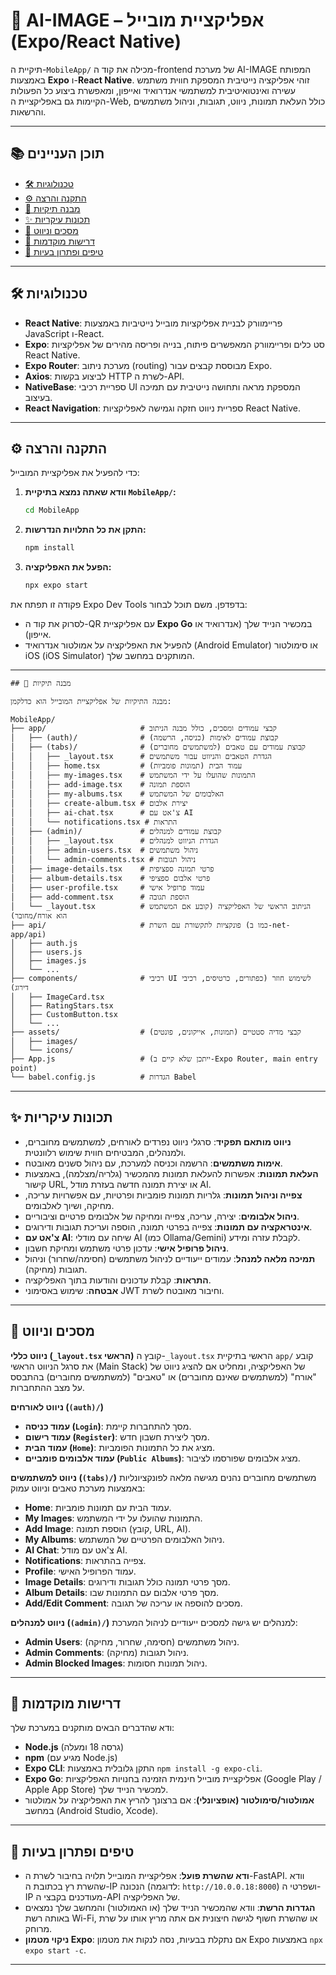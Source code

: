 # 📱 AI-IMAGE – אפליקציית מובייל (Expo/React Native)

תיקיית ה-`MobileApp/` מכילה את קוד ה-frontend של מערכת AI-IMAGE המפותח באמצעות **Expo** ו-**React Native**. זוהי אפליקציה נייטיבית המספקת חווית משתמש עשירה ואינטואיטיבית למשתמשי אנדרואיד ואייפון, ומאפשרת ביצוע כל הפעולות הקיימות גם באפליקציית ה-Web, כולל העלאת תמונות, ניווט, תגובות, וניהול משתמשים והרשאות.

---

## 📚 תוכן העניינים

- [🛠️ טכנולוגיות](#🛠️-טכנולוגיות)
- [⚙️ התקנה והרצה](#⚙️-התקנה-והרצה)
- [📁 מבנה תיקיות](#📁-מבנה-תיקיות)
- [✨ תכונות עיקריות](#✨-תכונות-עיקריות)
- [🧭 מסכים וניווט](#🧭-מסכים-וניווט)
- [📌 דרישות מוקדמות](#📌-דרישות-מוקדמות)
- [🧩 טיפים ופתרון בעיות](#🧩-טיפים-ופתרון-בעיות)

---

## 🛠️ טכנולוגיות

* **React Native**: פריימוורק לבניית אפליקציות מובייל נייטיביות באמצעות JavaScript ו-React.
* **Expo**: סט כלים ופריימוורק המאפשרים פיתוח, בנייה ופריסה מהירים של אפליקציות React Native.
* **Expo Router**: מערכת ניתוב (routing) מבוססת קבצים עבור Expo.
* **Axios**: לביצוע בקשות HTTP לשרת ה-API.
* **NativeBase**: ספריית רכיבי UI המספקת מראה ותחושה נייטיבית עם תמיכה בעיצוב.
* **React Navigation**: ספריית ניווט חזקה וגמישה לאפליקציות React Native.

---

## ⚙️ התקנה והרצה

כדי להפעיל את אפליקציית המובייל:

1.  **וודא שאתה נמצא בתיקיית `MobileApp/`:**
    ```bash
    cd MobileApp
    ```

2.  **התקן את כל התלויות הנדרשות:**
    ```bash
    npm install
    ```

3.  **הפעל את האפליקציה:**
    ```bash
    npx expo start
    ```

פקודה זו תפתח את Expo Dev Tools בדפדפן. משם תוכל לבחור:
* לסרוק את קוד ה-QR עם אפליקציית **Expo Go** במכשיר הנייד שלך (אנדרואיד או אייפון).
* להפעיל את האפליקציה על אמולטור אנדרואיד (Android Emulator) או סימולטור iOS (iOS Simulator) המותקנים במחשב שלך.

---
```
## 📁 מבנה תיקיות

מבנה התיקיות של אפליקציית המובייל הוא כדלקמן:

MobileApp/
├── app/                     # קבצי עמודים ומסכים, כולל מבנה הניתוב
│   ├── (auth)/              # קבוצת עמודים לאימות (כניסה, הרשמה)
│   ├── (tabs)/              # קבוצת עמודים עם טאבים (למשתמשים מחוברים)
│   │   ├── _layout.tsx      # הגדרת הטאבים והניווט עבור משתמשים
│   │   ├── home.tsx         # עמוד הבית (תמונות פומביות)
│   │   ├── my-images.tsx    # התמונות שהועלו על ידי המשתמש
│   │   ├── add-image.tsx    # הוספת תמונה
│   │   ├── my-albums.tsx    # האלבומים של המשתמש
│   │   ├── create-album.tsx # יצירת אלבום
│   │   ├── ai-chat.tsx      # צ'אט עם AI
│   │   └── notifications.tsx # התראות
│   ├── (admin)/             # קבוצת עמודים למנהלים
│   │   ├── _layout.tsx      # הגדרת הניווט למנהלים
│   │   ├── admin-users.tsx  # ניהול משתמשים
│   │   └── admin-comments.tsx # ניהול תגובות
│   ├── image-details.tsx    # פרטי תמונה ספציפית
│   ├── album-details.tsx    # פרטי אלבום ספציפי
│   ├── user-profile.tsx     # עמוד פרופיל אישי
│   ├── add-comment.tsx      # הוספת תגובה
│   └── _layout.tsx          # הניתוב הראשי של האפליקציה (קובע אם המשתמש הוא אורח/מחובר)
├── api/                     # פונקציות לתקשורת עם השרת (כמו ב-net-app/api)
│   ├── auth.js
│   ├── users.js
│   ├── images.js
│   └── ...
├── components/              # רכיבי UI לשימוש חוזר (כפתורים, כרטיסים, רכיבי דירוג)
│   ├── ImageCard.tsx
│   ├── RatingStars.tsx
│   ├── CustomButton.tsx
│   └── ...
├── assets/                  # קבצי מדיה סטטיים (תמונות, אייקונים, פונטים)
│   ├── images/
│   └── icons/
├── App.js                   # (ייתכן שלא קיים ב-Expo Router, main entry point)
└── babel.config.js          # הגדרות Babel
```

---

## ✨ תכונות עיקריות

* **ניווט מותאם תפקיד**: סרגלי ניווט נפרדים לאורחים, למשתמשים מחוברים, ולמנהלים, המבטיחים חווית שימוש רלוונטית.
* **אימות משתמשים**: הרשמה וכניסה למערכת, עם ניהול סשנים מאובטח.
* **העלאת תמונות**: אפשרות להעלאת תמונות מהמכשיר (גלריה/מצלמה), באמצעות קישור URL, או יצירת תמונה חדשה בעזרת מודל AI.
* **צפייה וניהול תמונות**: גלריות תמונות פומביות ופרטיות, עם אפשרויות עריכה, מחיקה, ושיוך לאלבומים.
* **ניהול אלבומים**: יצירה, עריכה, צפייה ומחיקה של אלבומים פרטיים וציבוריים.
* **אינטראקציה עם תמונות**: צפייה בפרטי תמונה, הוספה ועריכת תגובות ודירוגים.
* **צ'אט עם AI**: שיחה עם מודלי AI (כמו Ollama/Gemini) לקבלת עזרה ומידע.
* **ניהול פרופיל אישי**: עדכון פרטי משתמש ומחיקת חשבון.
* **תמיכה מלאה למנהל**: עמודים ייעודיים לניהול משתמשים (חסימה/שחרור) וניהול תגובות (מחיקה).
* **התראות**: קבלת עדכונים והודעות בתוך האפליקציה.
* **אבטחה**: שימוש באסימוני JWT וחיבור מאובטח לשרת.

---

## 🧭 מסכים וניווט

**ניווט כללי (`_layout.tsx` הראשי)**
קובץ ה-`_layout.tsx` הראשי בתיקיית `app/` קובע את סרגל הניווט הראשי (Main Stack) של האפליקציה, ומחליט אם להציג ניווט של "אורח" (למשתמשים שאינם מחוברים) או "טאבים" (למשתמשים מחוברים) בהתבסס על מצב ההתחברות.

**ניווט לאורחים (`(auth)/`)**
* **עמוד כניסה (`Login`)**: מסך להתחברות קיימת.
* **עמוד רישום (`Register`)**: מסך ליצירת חשבון חדש.
* **עמוד הבית (`Home`)**: מציג את כל התמונות הפומביות.
* **עמוד אלבומים פומביים (`Public Albums`)**: מציג אלבומים שפורסמו לציבור.

**ניווט למשתמשים (`(tabs)/`)**
משתמשים מחוברים נהנים מגישה מלאה לפונקציונליות באמצעות מערכת טאבים וניווט עמוק:
* **Home**: עמוד הבית עם תמונות פומביות.
* **My Images**: התמונות שהועלו על ידי המשתמש.
* **Add Image**: הוספת תמונה (קובץ, URL, AI).
* **My Albums**: ניהול האלבומים הפרטיים של המשתמש.
* **AI Chat**: צ'אט עם מודל AI.
* **Notifications**: צפייה בהתראות.
* **Profile**: עמוד הפרופיל האישי.
* **Image Details**: מסך פרטי תמונה כולל תגובות ודירוגים.
* **Album Details**: מסך פרטי אלבום עם התמונות שבו.
* **Add/Edit Comment**: מסכים להוספה או עריכה של תגובה.

**ניווט למנהלים (`(admin)/`)**
למנהלים יש גישה למסכים ייעודיים לניהול המערכת:
* **Admin Users**: ניהול משתמשים (חסימה, שחרור, מחיקה).
* **Admin Comments**: ניהול תגובות (מחיקה).
* **Admin Blocked Images**: ניהול תמונות חסומות.

---

## 📌 דרישות מוקדמות

ודא שהדברים הבאים מותקנים במערכת שלך:

* **Node.js** (גרסה 18 ומעלה)
* **npm** (מגיע עם Node.js)
* **Expo CLI**: התקן גלובלית באמצעות `npm install -g expo-cli`.
* **Expo Go**: אפליקציית מובייל חינמית הזמינה בחנויות האפליקציות (Google Play / Apple App Store) למכשיר הנייד שלך.
* **אמולטור/סימולטור (אופציונלי)**: אם ברצונך להריץ את האפליקציה על אמולטור במחשב (Android Studio, Xcode).

---

## 🧩 טיפים ופתרון בעיות

* **ודא שהשרת פועל**: אפליקציית המובייל תלויה בחיבור לשרת ה-FastAPI. וודא שהשרת רץ בכתובת ה-IP הנכונה (לדוגמה: `http://10.0.0.18:8000`) ושפרטי ה-IP מעודכנים בקבצי ה-API של האפליקציה.
* **הגדרות הרשת**: וודא שהמכשיר הנייד שלך (או האמולטור) והמחשב שלך נמצאים באותה רשת Wi-Fi, או שהשרת חשוף לגישה חיצונית אם אתה מריץ אותו על שרת מרוחק.
* **ניקוי מטמון Expo**: אם נתקלת בבעיות, נסה לנקות את מטמון Expo באמצעות `npx expo start -c`.

---
